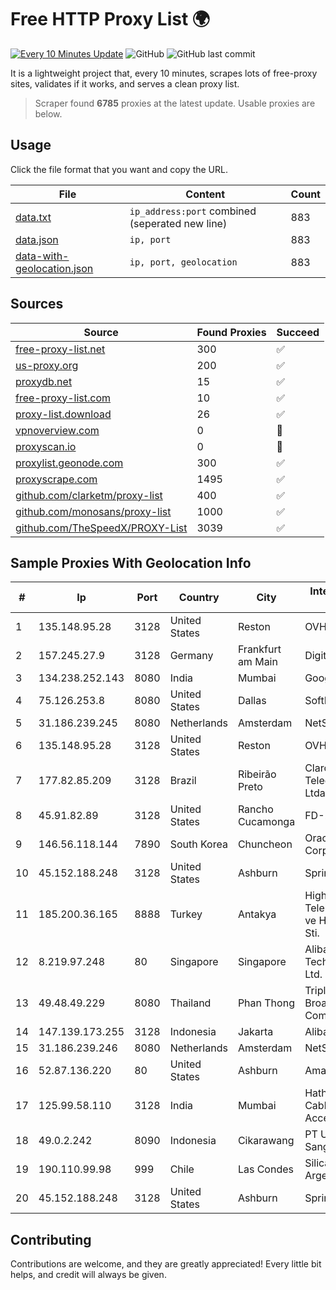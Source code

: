 
# Free HTTP Proxy List 🌍

[![Every 10 Minutes Update](https://github.com/mertguvencli/http-proxy-list/actions/workflows/main.yml/badge.svg?branch=main)](https://github.com/mertguvencli/http-proxy-list/actions/workflows/main.yml)
![GitHub](https://img.shields.io/github/license/mertguvencli/http-proxy-list)
![GitHub last commit](https://img.shields.io/github/last-commit/mertguvencli/http-proxy-list)

It is a lightweight project that, every 10 minutes, scrapes lots of free-proxy sites, validates if it works, and serves a clean proxy list.


> Scraper found **6785** proxies at the latest update. Usable proxies are below.

## Usage

Click the file format that you want and copy the URL.


|File|Content|Count|
|----|-------|-----|
|[data.txt](https://raw.githubusercontent.com/mertguvencli/http-proxy-list/main/proxy-list/data.txt)|`ip_address:port` combined (seperated new line)|883|
|[data.json](https://raw.githubusercontent.com/mertguvencli/http-proxy-list/main/proxy-list/data.json)|`ip, port`|883|
|[data-with-geolocation.json](https://raw.githubusercontent.com/mertguvencli/http-proxy-list/main/proxy-list/data-with-geolocation.json)|`ip, port, geolocation`|883|

## Sources

|Source|Found Proxies|Succeed|
|------|-------------|-------|
|[free-proxy-list.net](https://free-proxy-list.net)|300|✅|
|[us-proxy.org](https://www.us-proxy.org)|200|✅|
|[proxydb.net](http://proxydb.net)|15|✅|
|[free-proxy-list.com](https://free-proxy-list.com/?page=&port=&type%5B%5D=http&type%5B%5D=https&up_time=0&search=Search)|10|✅|
|[proxy-list.download](https://www.proxy-list.download/HTTP)|26|✅|
|[vpnoverview.com](https://vpnoverview.com/privacy/anonymous-browsing/free-proxy-servers)|0|🚫|
|[proxyscan.io](https://www.proxyscan.io)|0|🚫|
|[proxylist.geonode.com](https://proxylist.geonode.com/api/proxy-list?limit=300&page=1&sort_by=lastChecked&sort_type=desc&protocols=http,https)|300|✅|
|[proxyscrape.com](https://api.proxyscrape.com/v2/?request=displayproxies&protocol=http&timeout=10000&country=all&ssl=all&anonymity=all)|1495|✅|
|[github.com/clarketm/proxy-list](https://raw.githubusercontent.com/clarketm/proxy-list/master/proxy-list-raw.txt)|400|✅|
|[github.com/monosans/proxy-list](https://raw.githubusercontent.com/monosans/proxy-list/main/proxies/http.txt)|1000|✅|
|[github.com/TheSpeedX/PROXY-List](https://raw.githubusercontent.com/TheSpeedX/PROXY-List/master/http.txt)|3039|✅|


## Sample Proxies With Geolocation Info

|#|Ip|Port|Country|City|Internet Service Provider|
|-|--|----|-------|----|-------------------------|
|1|135.148.95.28|3128|United States|Reston|OVH SAS|
|2|157.245.27.9|3128|Germany|Frankfurt am Main|DigitalOcean, LLC|
|3|134.238.252.143|8080|India|Mumbai|Google LLC|
|4|75.126.253.8|8080|United States|Dallas|SoftLayer|
|5|31.186.239.245|8080|Netherlands|Amsterdam|NetSkope Inc|
|6|135.148.95.28|3128|United States|Reston|OVH SAS|
|7|177.82.85.209|3128|Brazil|Ribeirão Preto|Claro NXT Telecomunicacoes Ltda|
|8|45.91.82.89|3128|United States|Rancho Cucamonga|FD-298-8796|
|9|146.56.118.144|7890|South Korea|Chuncheon|Oracle Corporation|
|10|45.152.188.248|3128|United States|Ashburn|Sprint|
|11|185.200.36.165|8888|Turkey|Antakya|High Speed Telekomunikasyon ve Hab. Hiz. Ltd. Sti.|
|12|8.219.97.248|80|Singapore|Singapore|Alibaba (US) Technology Co., Ltd.|
|13|49.48.49.229|8080|Thailand|Phan Thong|Triple T Broadband Public Company Limited|
|14|147.139.173.255|3128|Indonesia|Jakarta|Alibaba.com LLC|
|15|31.186.239.246|8080|Netherlands|Amsterdam|NetSkope Inc|
|16|52.87.136.220|80|United States|Ashburn|Amazon.com, Inc.|
|17|125.99.58.110|3128|India|Mumbai|Hathway IP over Cable Internet Access|
|18|49.0.2.242|8090|Indonesia|Cikarawang|PT Usaha Adi Sanggoro|
|19|190.110.99.98|999|Chile|Las Condes|Silica Networks Argentina S.A.|
|20|45.152.188.248|3128|United States|Ashburn|Sprint|



## Contributing

Contributions are welcome, and they are greatly appreciated! Every
little bit helps, and credit will always be given.

